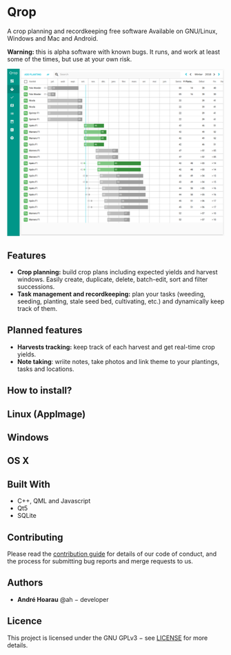 # Qrop

A crop planning and recordkeeping free software Available on GNU/Linux, Windows and Mac and Android.

**Warning:** this is alpha software with known bugs. It runs, and work at least
some of the times, but use at your own risk.

![Screenshot of Qrop](qrop.png)

## Features

* **Crop planning:** build crop plans including expected yields and harvest
  windows. Easily create, duplicate, delete, batch-edit, sort and filter
  successions.
* **Task management and recordkeeping:** plan your tasks (weeding, seeding,
  planting, stale seed bed, cultivating, etc.) and dynamically keep track of
  them.

## Planned features

* **Harvests tracking:** keep track of each harvest and get real-time crop yields.
* **Note taking**: wriite notes, take photos and link theme to your plantings, tasks and locations.

## How to install?

## Linux (AppImage)

## Windows

## OS X

## Built With

* C++, QML and Javascript
* Qt5
* SQLite

## Contributing

Please read the [contribution guide](CONTRIBUTING.md) for details of our code of
conduct, and the process for submitting bug reports and merge requests to us.

## Authors

* **André Hoarau** @ah − developer

## Licence

This project is licensed under the GNU GPLv3 − see [LICENSE](LICENSE) for more details.

